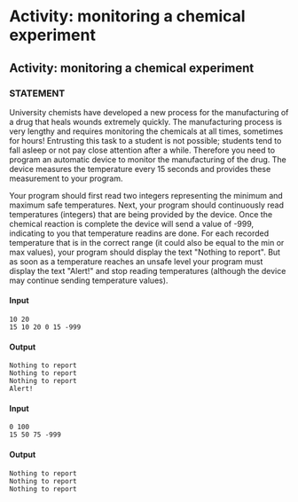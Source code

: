# Activity: monitoring a chemical experiment

## Activity: monitoring a chemical experiment
### STATEMENT
University chemists have developed a new process for the manufacturing of a drug that heals wounds extremely quickly. The manufacturing process is very lengthy and requires monitoring the chemicals at all times, sometimes for hours! Entrusting this task to a student is not possible; students tend to fall asleep or not pay close attention after a while. Therefore you need to program an automatic device to monitor the manufacturing of the drug. The device measures the temperature every 15 seconds and provides these measurement to your program. 

Your program should first read two integers representing the minimum and maximum safe temperatures. Next, your program should continuously read temperatures (integers) that are being provided by the device. Once the chemical reaction is complete the device will send a value of -999, indicating to you that temperature readins are done. For each recorded temperature that is in the correct range (it could also be equal to the min or max values), your program should display the text "Nothing to report". But as soon as a temperature reaches an unsafe level your program must display the text "Alert!" and stop reading temperatures (although the device may continue sending temperature values).
#### Input
    10 20
    15 10 20 0 15 -999
#### Output
    Nothing to report
    Nothing to report
    Nothing to report
    Alert!
 
#### Input
    0 100
    15 50 75 -999
#### Output
    Nothing to report
    Nothing to report
    Nothing to report
